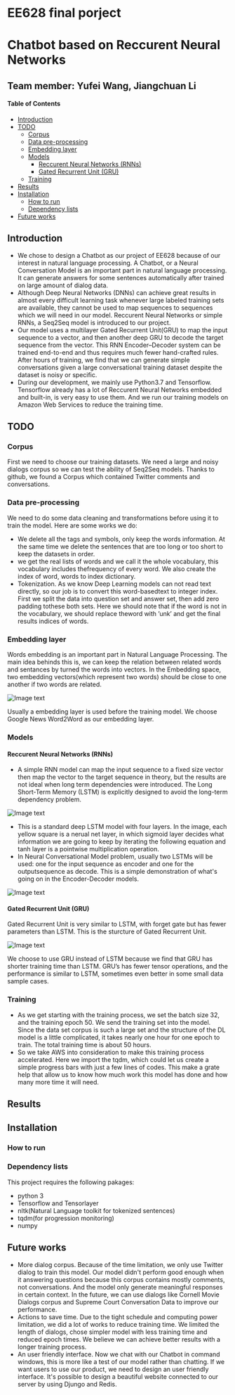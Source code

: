 # EE628 final porject
# Chatbot based on Reccurent Neural Networks 
## Team member: Yufei Wang,  Jiangchuan Li
#### Table of Contents
* [Introduction](#Introduction)
* [TODO](#TODO)
    * [Corpus](#Corpus)
    * [Data pre-processing](#Data-pre-processing)
    * [Embedding layer](#Embedding-layer)
    * [Models](#Models)
         * [Reccurent Neural Networks (RNNs)](#Reccurent-Neural-Networks-(RNNs))
         * [Gated Recurrent Unit (GRU)](#Gated-Recurrent-Unit-(GRU))
    * [Training](#Training)
* [Results](#Results)
* [Installation](#Installation)
    * [How to run](#How-to-run)
    * [Dependency lists](#Dependency-lists)
* [Future works](#Future-works)
## Introduction
 * We chose to design a Chatbot as our project of EE628 because of our interest in natural language processing. A Chatbot, or a Neural Conversation Model is an important part in natural language processing. It can generate answers for some sentences automatically after trained on large amount of dialog data. 
 * Although Deep Neural Networks (DNNs) can achieve great results in almost every difficult learning task whenever large labeled training sets are available, they cannot be used to map sequences to sequences which we will need in our model. Reccurent Neural Networks or simple RNNs, a Seq2Seq model is introduced to our project. 
 * Our model uses a multilayer Gated Recurrent Unit(GRU) to map the input sequence to a vector, and then another deep GRU to decode the target sequence from the vector. This RNN Encoder–Decoder system can be trained end-to-end and thus requires much fewer hand-crafted rules. After hours of training, we find that we can generate simple conversations given a large conversational training dataset despite the dataset is noisy or specific.
 * During our development, we mainly use Python3.7 and Tensorflow. Tensorflow already has a lot of Reccurent Neural Networks embedded and built-in, is very easy to use them. And we run our training models on Amazon Web Services to reduce the training time.
## TODO
### Corpus
First we need to choose our training datasets. We need a large and noisy dialogs corpus so we can test the ability of Seq2Seq models. Thanks to github, we found a Corpus which contained Twitter comments and conversations.
### Data pre-processing 
We need to do some data cleaning and transformations before using it to train the model. Here are some works we do:
* We delete all the tags and symbols, only keep the words information. At the same time we delete the sentences that are too long or too short to keep the datasets in order.
* we get the real lists of words and we call it the whole vocabulary, this vocabulary includes thefrequency of every word. We also create the index of word, words to index dictionary.
* Tokenization. As we know Deep Learning models can not read text directly, so our job is to convert this word-basedtext to integer index. First we split the data into question set and answer set, then add zero padding tothese both sets. Here we should note that if the word is not in the vocabulary, we should replace theword with ’unk’ and get the final results indices of words. 
### Embedding layer
Words embedding is an important part in Natural Language Processing. The main idea behinds this is, we can keep the relation between related words and sentances by turned the words into vectors. In the Embedding space, two embedding vectors(which represent two words) should be close to one another if two words are related. 

![Image text](https://github.com/babyshambles/Chatbot/blob/master/embedding.png?raw=true)

Usually a embedding layer is used before the training model. We choose Google News Word2Word as our embedding layer.
### Models 
#### Reccurent Neural Networks (RNNs)
* A simple RNN model can map the input sequence to a fixed size vector then map the vector to the target sequence in theory, but the results are not ideal when long term dependencies were introduced. The Long Short-Term Memory (LSTM) is explicitly designed to avoid the long-term dependency problem.

![Image text](https://github.com/babyshambles/Chatbot/blob/master/LSTM.png?raw=true)

* This is a standard deep LSTM model with four layers. In the image, each yellow square is a nerual net layer, in which sigmoid layer decides what information we are going to keep by iterating the following equation and tanh layer is a pointwise multiplication operation.
* In Neural Conversational Model problem, usually two LSTMs will be used: one for the input sequence as encoder and one for the outputsequence as decode. This is a simple demonstration of what's going on in the Encoder-Decoder models.

![Image text](https://github.com/babyshambles/Chatbot/blob/master/Encoder.png?raw=true)

#### Gated Recurrent Unit (GRU)
Gated Recurrent Unit is very similar to LSTM, with forget gate but has fewer parameters than LSTM. This is the sturcture of Gated Recurrent Unit.

![Image text](https://github.com/babyshambles/Chatbot/blob/master/GRU.png?raw=true)

We choose to use GRU instead of LSTM because we find that GRU has shorter training time than LSTM. GRU’s has fewer tensor operations, and the performance is similar to LSTM, sometimes even better in some small data sample cases.

### Training 
* As we get starting with the training process, we set the batch size 32, and the training epoch 50. We send the training set into the model. Since the data set corpus is such a large set and the structure of the DL model is a little complicated, it takes nearly one hour for one epoch to train. The total training time is about 50 hours.
* So we take AWS into consideration to make this training process accelerated. Here we import the tqdm, which could let us create a simple progress bars with just a few lines of codes. This make a grate help that allow us to know how much work this model has done and how many more time it will need.

## Results
## Installation 
### How to run
### Dependency lists
This project requires the following pakages:
* python 3
* Tensorflow and Tensorlayer
* nltk(Natural Language toolkit for tokenized sentences)
* tqdm(for progression monitoring)
* numpy

## Future works 
* More dialog corpus. Because of the time limitation, we only use Twitter dialog to train this model. Our model didn't perform good enough when it answering questions because this corpus contains mostly comments, not conversations. And the model only generate meaningful responses in certain context. In the future, we can use dialogs like Cornell Movie Dialogs corpus and Supreme Court Conversation Data to improve our performance.
* Actions to save time. Due to the tight schedule and computing power limitation, we did a lot of works to reduce training time. We limited the length of dialogs, chose simpler model with less training time and reduced epoch times. We believe we can achieve better results with a longer training process.
* An user friendly interface. Now we chat with our Chatbot in command windows, this is more like a test of our model rather than chatting. If we want users to use our product, we need to design an user friendly interface. It's possible to design a beautiful website connected to our server by using Djungo and Redis.



